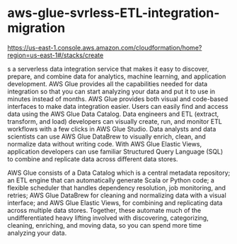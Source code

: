 # aws-glue-svrless-ETL-integration-migration


https://us-east-1.console.aws.amazon.com/cloudformation/home?region=us-east-1#/stacks/create

s a serverless data integration service that makes it easy to discover,
prepare, and combine data for analytics, machine learning, and
application development. AWS Glue provides all the capabilities needed
for data integration so that you can start analyzing your data and put
it to use in minutes instead of months. AWS Glue provides both visual
and code-based interfaces to make data integration easier. Users can
easily find and access data using the AWS Glue Data Catalog. Data
engineers and ETL (extract, transform, and load) developers can visually
create, run, and monitor ETL workflows with a few clicks in AWS Glue
Studio. Data analysts and data scientists can use AWS Glue DataBrew to
visually enrich, clean, and normalize data without writing code. With
AWS Glue Elastic Views, application developers can use familiar
Structured Query Language (SQL) to combine and replicate data across
different data stores.

AWS Glue consists of a Data Catalog which is a central metadata
repository; an ETL engine that can automatically generate Scala or
Python code; a flexible scheduler that handles dependency resolution,
job monitoring, and retries; AWS Glue DataBrew for cleaning and
normalizing data with a visual interface; and AWS Glue Elastic Views,
for combining and replicating data across multiple data stores.
Together, these automate much of the undifferentiated heavy lifting
involved with discovering, categorizing, cleaning, enriching, and moving
data, so you can spend more time analyzing your data.  
